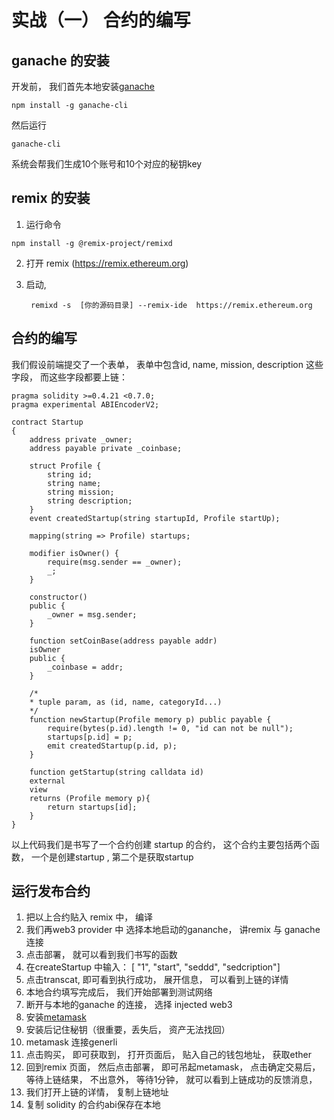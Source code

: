 # 实战（一） 合约的编写
## ganache 的安装

开发前， 我们首先本地安装[ganache](https://www.npmjs.com/package/ganache-cli)
```
npm install -g ganache-cli
```
然后运行
```
ganache-cli
```
系统会帮我们生成10个账号和10个对应的秘钥key
## remix 的安装

1. 运行命令
```
npm install -g @remix-project/remixd
```
2. 打开 remix (https://remix.ethereum.org)

3. 启动,

   ```
    remixd -s  [你的源码目录] --remix-ide  https://remix.ethereum.org
   ```

## 合约的编写
我们假设前端提交了一个表单， 表单中包含id, name, mission, description 这些字段， 而这些字段都要上链：

```
pragma solidity >=0.4.21 <0.7.0;
pragma experimental ABIEncoderV2;

contract Startup
{
    address private _owner;
    address payable private _coinbase;

    struct Profile {
        string id;
        string name;
        string mission;
        string description;
    }
    event createdStartup(string startupId, Profile startUp);

    mapping(string => Profile) startups;

    modifier isOwner() {
        require(msg.sender == _owner);
        _;
    }

    constructor()
    public {
        _owner = msg.sender;
    }

    function setCoinBase(address payable addr)
    isOwner
    public {
        _coinbase = addr;
    }

    /*
    * tuple param, as (id, name, categoryId...)
    */
    function newStartup(Profile memory p) public payable {
        require(bytes(p.id).length != 0, "id can not be null");
        startups[p.id] = p;
        emit createdStartup(p.id, p);
    }

    function getStartup(string calldata id)
    external
    view
    returns (Profile memory p){
        return startups[id];
    }
}
```

以上代码我们是书写了一个合约创建 startup 的合约， 这个合约主要包括两个函数， 一个是创建startup , 第二个是获取startup

## 运行发布合约
1. 把以上合约贴入 remix 中， 编译
2. 我们再web3 provider 中 选择本地启动的gananche， 讲remix 与 ganache 连接
3. 点击部署， 就可以看到我们书写的函数
4. 在createStartup 中输入： [ "1", "start", "seddd", "sedcription"]
5. 点击transcat, 即可看到执行成功， 展开信息， 可以看到上链的详情
6. 本地合约填写完成后， 我们开始部署到测试网络
7. 断开与本地的ganache 的连接， 选择 injected web3
8. 安装[metamask](https://chrome.google.com/webstore/detail/metamask/nkbihfbeogaeaoehlefnkodbefgpgknn?hl=zh-CN)
9. 安装后记住秘钥（很重要，丢失后， 资产无法找回）
10. metamask 连接generli
11. 点击购买， 即可获取到， 打开页面后， 贴入自己的钱包地址， 获取ether
12. 回到remix 页面， 然后点击部署， 即可吊起metamask， 点击确定交易后， 等待上链结果， 不出意外， 等待1分钟， 就可以看到上链成功的反馈消息，
13. 我们打开上链的详情， 复制上链地址
15. 复制 solidity 的合约abi保存在本地